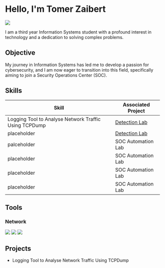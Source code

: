 # Hello, I'm Tomer Zaibert
<a href="https://linkedin.com/in/tomer-zaibert/"><img src="https://img.shields.io/badge/-LinkedIn-0072b1?&style=for-the-badge&logo=linkedin&logoColor=white" /></a>

I am a third year Information Systems student with a profound interest in technology and a dedication to solving complex problems.

## Objective

My journey in Information Systems has led me to develop a passion for cybersecurity, and I am now eager to transition into this field, specifically aiming to join a Security Operations Center (SOC).

## Skills

| Skill                                         | Associated Project         |
|-----------------------------------------------|----------------------------|
| Logging Tool to Analyse Network Traffic Using TCPDump          | <a href="https://google.com">Detection Lab</a>|
| placeholder | <a href="https://google.com">Detection Lab</a>|
| palceholder         | SOC Automation Lab|
| placeholder      | SOC Automation Lab|
| placeholder                  | SOC Automation Lab|
| placeholder | SOC Automation Lab|

## Tools

### Network
<div>
    <img src="https://img.shields.io/badge/-Wireshark-1679A7?&style=for-the-badge&logo=Wireshark&logoColor=white" />
    <img src="https://img.shields.io/badge/-Suricata-EF3B2D?&style=for-the-badge&logo=Suricata&logoColor=white" />
    <img src="https://img.shields.io/badge/-Zeek-777BB4?&style=for-the-badge&logo=Zeek&logoColor=white" />
</div>

## Projects
- Logging Tool to Analyse Network Traffic Using TCPDump
